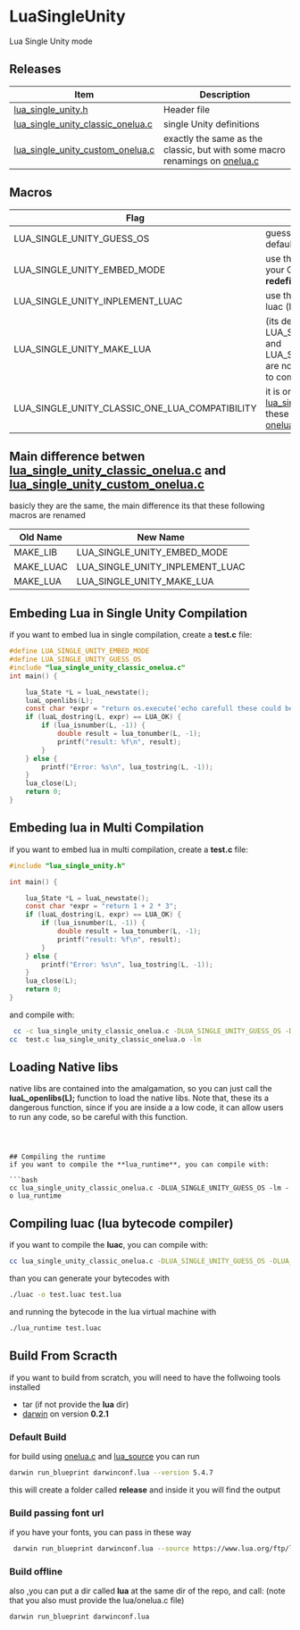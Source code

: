 # LuaSingleUnity
Lua Single Unity mode

## Releases
| Item | Description |
| ---- | ----------- |
|[lua_single_unity.h](https://github.com/OUIsolutions/LuaSingleUnity/releases/download/5.4.7/lua_single_unity.h)| Header file|
|[lua_single_unity_classic_onelua.c](https://github.com/OUIsolutions/LuaSingleUnity/releases/download/5.4.7/lua_single_unity_classic_onelua.c)| single Unity definitions|
|[lua_single_unity_custom_onelua.c](https://github.com/OUIsolutions/LuaSingleUnity/releases/download/5.4.7/lua_single_unity_custom_onelua.c)| exactly the same as the classic, but with some macro renamings on [onelua.c](https://github.com/lua/lua/blob/master/onelua.c)|

## Macros
| Flag | Description |
| ---- | ----------- |
|LUA_SINGLE_UNITY_GUESS_OS | guess the os, if defined, it will use the default os check [guess_os.h](/src/guess_os.h) |
|LUA_SINGLE_UNITY_EMBED_MODE | use these if you want to embed lua into your C code , otherwise will raises **redefinition of main** |
|LUA_SINGLE_UNITY_INPLEMENT_LUAC | use these if you want to compile the luac (lua bytecode generator) |
|LUA_SINGLE_UNITY_MAKE_LUA| (its default if LUA_SINGLE_UNITY_EMBED_MODE and LUA_SINGLE_UNITY_INPLEMENT_LUAC are not defined) use these if you want to compile the lua runtime|
|LUA_SINGLE_UNITY_CLASSIC_ONE_LUA_COMPATIBILITY| it is only usefull on [lua_single_unity_custom_onelua.c](https://github.com/OUIsolutions/LuaSingleUnity/releases/download/5.4.7/lua_single_unity_custom_onelua.c), with these flag will emulate the classic [onelua.c](https://github.com/lua/lua/blob/master/onelua.c)|

## Main difference betwen [lua_single_unity_classic_onelua.c](https://github.com/OUIsolutions/LuaSingleUnity/releases/download/5.4.7/lua_single_unity_classic_onelua.c) and [lua_single_unity_custom_onelua.c](https://github.com/OUIsolutions/LuaSingleUnity/releases/download/5.4.7/lua_single_unity_custom_onelua.c)
basicly they are the same, the main difference its that these following macros are renamed

| Old Name | New Name |
| -------- | -------- |
|MAKE_LIB  | LUA_SINGLE_UNITY_EMBED_MODE |
|MAKE_LUAC | LUA_SINGLE_UNITY_INPLEMENT_LUAC |
|MAKE_LUA | LUA_SINGLE_UNITY_MAKE_LUA |


## Embeding Lua in Single Unity Compilation
if you want to embed lua in single compilation, create a **test.c** file:

```c
#define LUA_SINGLE_UNITY_EMBED_MODE
#define LUA_SINGLE_UNITY_GUESS_OS
#include "lua_single_unity_classic_onelua.c"
int main() {

    lua_State *L = luaL_newstate();
    luaL_openlibs(L);
    const char *expr = "return os.execute('echo carefull these could be executed by your user ')"; 
    if (luaL_dostring(L, expr) == LUA_OK) {
        if (lua_isnumber(L, -1)) { 
            double result = lua_tonumber(L, -1);
            printf("result: %f\n", result);
        }
    } else {
        printf("Error: %s\n", lua_tostring(L, -1)); 
    }
    lua_close(L); 
    return 0;
}

```

## Embeding lua in Multi Compilation
if you want to embed lua in multi compilation, create a **test.c** file:

```c
#include "lua_single_unity.h"

int main() {

    lua_State *L = luaL_newstate();
    const char *expr = "return 1 + 2 * 3"; 
    if (luaL_dostring(L, expr) == LUA_OK) {
        if (lua_isnumber(L, -1)) { 
            double result = lua_tonumber(L, -1);
            printf("result: %f\n", result);
        }
    } else {
        printf("Error: %s\n", lua_tostring(L, -1)); 
    }
    lua_close(L); 
    return 0;
}
```
and compile with:

```bash
 cc -c lua_single_unity_classic_onelua.c -DLUA_SINGLE_UNITY_GUESS_OS -DLUA_SINGLE_UNITY_EMBED_MODE
cc  test.c lua_single_unity_classic_onelua.o -lm
```

## Loading Native libs
native libs are contained into the amalgamation, so you can just call the **luaL_openlibs(L);**
function to load the native libs.
Note that, these its a dangerous function, since if you are inside a a low code, it can allow
users to run any code, so be careful with this function.
```



## Compiling the runtime
if you want to compile the **lua_runtime**, you can compile with:

```bash
cc lua_single_unity_classic_onelua.c -DLUA_SINGLE_UNITY_GUESS_OS -lm -o lua_runtime
```

## Compiling luac (lua bytecode compiler)
if you want to compile the **luac**, you can compile with:

```bash
cc lua_single_unity_classic_onelua.c -DLUA_SINGLE_UNITY_GUESS_OS -DLUA_SINGLE_UNITY_INPLEMENT_LUAC -lm -o luac
```
than you can generate your bytecodes with
```bash
./luac -o test.luac test.lua
```
and running the bytecode in the lua virtual machine with
```bash
./lua_runtime test.luac
```





## Build From Scracth

if you want to build from scratch, you will need to have the follwoing tools 
installed 

- tar (if not provide the **lua** dir)
- [darwin](https://github.com/OUIsolutions/Darwin) on version **0.2.1**

### Default Build
for build using [onelua.c](https://github.com/lua/lua/blob/master/onelua.c) and 
[lua_source](https://www.lua.org/versions.html) you can run 

```bash
darwin run_blueprint darwinconf.lua --version 5.4.7
```
this will create a folder called **release** and inside it you will find the
output


### Build passing font url
if you have your fonts, you can pass in these way
```bash
 darwin run_blueprint darwinconf.lua --source https://www.lua.org/ftp/lua-5.4.7.tar.gz --onelua https://raw.githubusercontent.com/lua/lua/refs/heads/master/onelua.c
```

### Build offline
also ,you can put a dir called **lua** at the same dir of the repo, and call:
(note that you also must provide the lua/onelua.c file)
```bash
darwin run_blueprint darwinconf.lua
```
